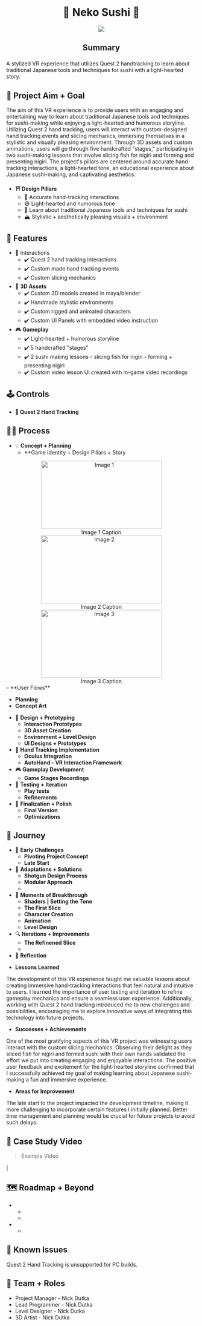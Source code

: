 <h1 align="center">🍣 Neko Sushi 🍣</h1>

<p align="center">
  <img src="https://github.com/NickDutka/NekoSushi_URP/assets/104876986/2e02486b-8733-45a8-aff2-d225d003c7ed">
<p align="center">

## <p align="center">Summary<p align="center">
A stylized VR experience that utilizes Quest 2 handtracking to learn about traditional Japanese tools and techniques for sushi with a light-hearted story.

## 🎯 Project Aim + Goal
The aim of this VR experience is to provide users with an engaging and entertaining way to learn about traditional Japanese tools and techniques for sushi-making while enjoying a light-hearted and humorous storyline. Utilizing Quest 2 hand tracking, users will interact with custom-designed hand tracking events and slicing mechanics, immersing themselves in a stylistic and visually pleasing environment. Through 3D assets and custom animations, users will go through five handcrafted "stages," participating in two sushi-making lessons that involve slicing fish for nigiri and forming and presenting nigiri. The project's pillars are centered around accurate hand-tracking interactions, a light-hearted tone, an educational experience about Japanese sushi-making, and captivating aesthetics.

* **⛩️ Design Pillars**
  - 👋 Accurate hand-tracking interactions
  - 😅 Light-hearted and humorous tone
  - 🍣 Learn about traditional Japanese tools and techniques for sushi 
  - 🏔️ Stylistic + aesthetically pleasing visuals + environment
    
## 📝 **Features**
* 🔮 Interactions
    - ✔️ Quest 2 hand tracking interactions
    - ✔️ Custom made hand tracking events 
    - ✔️ Custom slicing mechanics   
* 🧱 **3D Assets**
    - ✔️ Custom 3D models created in maya/blender         
    - ✔️ Handmade stylistic environments     
    - ✔️ Custom rigged and animated characters
    - ✔️ Custom UI Panels with embedded video instruction  
* 🎮 **Gameplay** 
    - ✔️ Light-hearted + humorous storyline
    - ✔️ 5 handcrafted "stages"               
    - ✔️ 2 sushi making lessons - slicing fish for nigiri - forming + presenting nigiri
    - ✔️ Custom video lesson UI created with in-game video recordings
    
## 🕹️ Controls
* **🙌 Quest 2 Hand Tracking**

## 👩‍💻 Process 

* 💡 **Concept + Planning**
  - **Game Identity + Design Pillars + Story
<div align="center">
  <img src="https://github.com/NickDutka/NekoSushi_URP/raw/main/assets/104876986/920f6480-911b-4155-baaa-8c38158bbea2.jpg" alt="Image 1" width="320" height="180">
  <br>
  Image 1 Caption
</div>

<div align="center">
  <img src="https://github.com/NickDutka/NekoSushi_URP/raw/main/assets/104876986/0d9afcb3-7772-46ba-a557-2979fc349435.jpg" alt="Image 2" width="320" height="180">
  <br>
  Image 2 Caption
</div>

<div align="center">
  <img src="https://github.com/NickDutka/NekoSushi_URP/raw/main/assets/104876986/203bc107-7623-405c-adc8-028ad24fd31b.jpg" alt="Image 3" width="320" height="180">
  <br>
  Image 3 Caption
</div>
  - **User Flows**
  
  - **Planning**
  - **Concept Art**
* 🎨 **Design + Prototyping**
  - **Interaction Prototypes**
  - **3D Asset Creation**
  - **Environment + Level Design**
  - **UI Designs + Prototypes**
* 👋 **Hand Tracking Implementation**
  - **Oculus Integration**
  - **AutoHand - VR Interaction Framework**
* 🎮 **Gameplay Development**
  - **Game Stages Recordings**
* 🧪 **Testing + Iteration**
  - **Play tests**
  - **Refinements**
* 💎 **Finalization + Polish**
  - **Final Version**
  - **Optimizations**

## 🚀 Journey

* 🧩 **Early Challenges**
  - **Pivoting Project Concept**
  - **Late Start**
* 🔄 **Adaptations + Solutions**
  - **Shotgun Design Process**
  - **Modular Approach**
  - 
* 🌟 **Moments of Breakthrough**
  - **Shaders | Setting the Tone**
  - **The First Slice**
  - **Character Creation**
  - **Animation**
  - **Level Design**
* 🔍 **Iterations + Improvements**
  - **The Refinened Slice**
  - 
* 🌄 **Reflection**

 - **Lessons Learned**

The development of this VR experience taught me valuable lessons about creating immersive hand-tracking interactions that feel natural and intuitive to users. I learned the importance of user testing and iteration to refine gameplay mechanics and ensure a seamless user experience. Additionally, working with Quest 2 hand tracking introduced me to new challenges and possibilities, encouraging me to explore innovative ways of integrating this technology into future projects.

- **Successes + Achievements**

One of the most gratifying aspects of this VR project was witnessing users interact with the custom slicing mechanics. Observing their delight as they sliced fish for nigiri and formed sushi with their own hands validated the effort we put into creating engaging and enjoyable interactions. The positive user feedback and excitement for the light-hearted storyline confirmed that I successfully achieved my goal of making learning about Japanese sushi-making a fun and immersive experience.

- **Areas for Improvement**

The late start to the project impacted the development timeline, making it more challenging to incorporate certain features I initially planned. Better time management and planning would be crucial for future projects to avoid such delays.

## 📼 Case Study Video 
> Example Video

[![]()
## 🗺️ Roadmap + Beyond

* 
    - 
    - 
          
* 
    - 
    
## 🚧 Known Issues
Quest 2 Hand Tracking is unsupported for PC builds.

## 🔧 Team + Roles
  - Project Manager - Nick Dutka
  - Lead Programmer - Nick Dutka
  - Level Designer - Nick Dutka
  - 3D Artist - Nick Dutka
